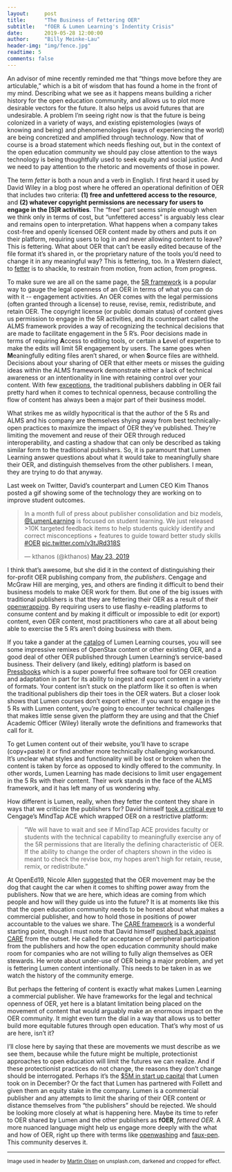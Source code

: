 ```yaml
---
layout:     post
title:      "The Business of Fettering OER"
subtitle:   "fOER & Lumen Learning's Indentity Crisis"
date:       2019-05-28 12:00:00
author:     "Billy Meinke-Lau"
header-img: "img/fence.jpg"
readtime: 5
comments: false
---
```


An advisor of mine recently reminded me that “things move before they are articulable,” which is a bit of wisdom that has found a home in the front of my mind. Describing what we see as it happens means building a richer history for the open education community, and allows us to plot more desirable vectors for the future. It also helps us avoid futures that are undesirable. A problem I’m seeing right now is that the future is being colonized in a variety of ways, and existing epistemologies (ways of knowing and being) and phenomenologies (ways of experiencing the world) are being concretized and amplified through technology. Now that of course is a broad statement which needs fleshing out, but in the context of the open education community we should pay close attention to the ways technology is being thoughtfully used to seek equity and social justice. And we need to pay attention to the rhetoric and movements of those in power.

The term *fetter* is both a noun and a verb in English. I first heard it used by David Wiley in a blog post where he offered an operational definition of OER that includes two criteria: **(1) free and unfettered access to the resource**, and **(2) whatever copyright permissions are necessary for users to engage in the [5]R activities**. The “free” part seems simple enough when we think only in terms of cost, but “unfettered access” is arguably less clear and remains open to interpretation. What happens when a company takes cost-free and openly licensed OER content made by others and puts it on their platform, requiring users to log in and never allowing content to leave? This is fettering. What about OER that can’t be easily edited because of the file format it’s shared in, or the proprietary nature of the tools you’d need to change it in any meaningful way? This is fettering, too. In a Western dialect, to [fetter](https://www.merriam-webster.com/dictionary/fetter) is to shackle, to restrain from motion, from action, from progress.

To make sure we are all on the same page, the [5R framework](https://opencontent.org/definition/) is a popular way to gauge the legal openness of an OER in terms of what you can do with it -- engagement activities. An OER comes with the legal permissions (often granted through a license) to reuse, revise, remix, redistribute, and retain OER. The copyright license (or public domain status) of content gives us permission to engage in the 5R activities, and its counterpart called the ALMS framework provides a way of recognizing the technical decisions that are made to facilitate engagement in the 5 R’s. Poor decisions made in terms of requiring **A**ccess to editing tools, or certain a **L**evel of expertise to make the edits will limit 5R engagement by users. The same goes when **M**eaningfully editing files aren’t shared, or when **S**ource files are withheld. Decisions about your sharing of OER that either meets or misses the guiding ideas within the ALMS framework demonstrate either a lack of technical awareness or an intentionality in line with retaining control over your content. With few [exceptions](https://www.oercommons.org/my/179572), the traditional publishers dabbling in OER fail pretty hard when it comes to technical openness, because controlling the flow of content has always been a major part of their business model.


What strikes me as wildly hypocritical is that the author of the 5 Rs and ALMS and his company are themselves shying away from best technically-open practices to maximize the impact of OER they’ve published. They’re limiting the movement and reuse of their OER through reduced interoperability, and casting a shadow that can only be described as taking similar form to the traditional publishers. So, it is paramount that Lumen Learning answer questions about what it would take to meaningfully share their OER, and distinguish themselves from the other publishers. I mean, they are trying to do that anyway.

Last week on Twitter, David’s counterpart and Lumen CEO Kim Thanos posted a gif showing some of the technology they are working on to improve student outcomes.

<blockquote class="twitter-tweet" data-lang="en"><p lang="en" dir="ltr">In a month full of press about publisher consolidation and biz models, <a href="https://twitter.com/LumenLearning?ref_src=twsrc%5Etfw">@LumenLearning</a> is focused on student learning. We just released &gt;10K targeted feedback items to help students quickly identify and correct misconceptions + features to guide toward better study skills <a href="https://twitter.com/hashtag/OER?src=hash&amp;ref_src=twsrc%5Etfw">#OER</a> <a href="https://t.co/v3tJRd318S">pic.twitter.com/v3tJRd318S</a></p>&mdash; kthanos (@kthanos) <a href="https://twitter.com/kthanos/status/1131599855455952896?ref_src=twsrc%5Etfw">May 23, 2019</a></blockquote>
<script async src="https://platform.twitter.com/widgets.js" charset="utf-8"></script>


I think that’s awesome, but she did it in the context of distinguishing their for-profit OER publishing company from, *the publishers*. Cengage and McGraw Hill are merging, yes, and others are finding it difficult to bend their business models to make OER work for them. But one of the big issues with traditional publishers is that they are fettering their OER as a result of their [openwrapping](http://scottrobison.net/blog/2017/10/18/a-not-so-direct-opened17-reflection-openwrapping/). By requiring users to use flashy e-reading platforms to consume content and by making it difficult or impossible to edit (or export) content, even OER content, most practitioners who care at all about being able to exercise the 5 R’s aren’t doing business with them.

If you take a gander at the [catalog](https://lumenlearning.com/courses/) of Lumen Learning courses, you will see some impressive remixes of OpenStax content or other existing OER, and a good deal of other OER published through Lumen Learning’s service-based business. Their delivery (and likely, editing) platform is based on [Pressbooks](https://pressbooks.com/) which is a super powerful free software tool for OER creation and adaptation in part for its ability to ingest and export content in a variety of formats. Your content isn’t stuck on the platform like it so often is when the traditional publishers dip their toes in the OER waters. But a closer look shows that Lumen courses don’t export either. If you want to engage in the 5 Rs with Lumen content, you’re going to encounter technical challenges that makes little sense given the platform they are using and that the Chief Academic Officer (Wiley) literally wrote the definitions and frameworks that call for it.

To get Lumen content out of their website, you’ll have to scrape (copy+paste) it or find another more technically challenging workaround. It’s unclear what styles and functionality will be lost or broken when the content is taken by force as opposed to kindly offered to the community.
In other words, Lumen Learning has made decisions to limit user engagement in the 5 Rs with their content. Their work stands in the face of the ALMS framework, and it has left many of us wondering why.


How different is Lumen, really, when they fetter the content they share in ways that we criticize the publishers for? David himself [took a critical eye](https://opencontent.org/blog/archives/4882) to Cengage’s MindTap ACE which wrapped OER on a restrictive platform:

> “We will have to wait and see if MindTap ACE provides faculty or students with the technical capability to meaningfully exercise any of the 5R permissions that are literally the defining characteristic of OER. If the ability to change the order of chapters shown in the video is meant to check the revise box, my hopes aren’t high for retain, reuse, remix, or redistribute.”

At OpenEd19, Nicole Allen [suggested](https://oer19.oerconf.org/sessions/holding-the-line-on-open-in-an-evolving-courseware-landscape-o-149/) that the OER movement may be the dog that caught the car when it comes to shifting power away from the publishers. Now that we are here, which ideas are coming from which people and how will they guide us into the future? It is at moments like this that the open education community needs to be honest about what makes a commercial publisher, and how to hold those in positions of power accountable to the values we share. The [CARE framework](https://careframework.org/) is a wonderful starting point, though I must note that David himself [pushed back against CARE](https://opencontent.org/blog/archives/5487) from the outset. He called for acceptance of peripheral participation from the publishers and how the open education community should make room for companies who are not willing to fully align themselves as OER stewards. He wrote about under-use of OER being a major problem, and yet is fettering Lumen content intentionally. This needs to be taken in as we watch the history of the community emerge.

But perhaps the fettering of content is exactly what makes Lumen Learning a commercial publisher. We have frameworks for the legal and technical openness of OER, yet here is a blatant limitation being placed on the movement of content that would arguably make an enormous impact on the OER community. It might even turn the dial in a way that allows us to better build more equitable futures through open education. That’s why most of us are here, isn’t it?

I’ll close here by saying that these are movements we must describe as we see them, because while the future might be multiple, protectionist approaches to open education will limit the futures we can realize. And if these protectionist practices do not change, the reasons they don’t change should be interrogated. Perhaps it’s the [$5M in start up capital](https://www.edsurge.com/news/2018-12-19-lumen-learning-quietly-raises-5m-from-textbook-publisher-follett) that Lumen took on in December? Or the fact that Lumen has partnered with Follett and given them an equity stake in the company. Lumen is a commercial publisher and any attempts to limit the sharing of their OER content or distance themselves from “the publishers” should be rejected. We should be looking more closely at what is happening here. Maybe its time to refer to OER shared by Lumen and the other publishers as **fOER**, *fettered OER*. A more nuanced language might help us engage more deeply with the what and how of OER, right up there with terms like [openwashing](https://openwashing.org/) and [faux-pen](https://www.linuxjournal.com/content/open-vs-fauxpen). This community deserves it.


---

<small>Image used in header by [Martin Olsen](https://unsplash.com/photos/szfPB4X-FWk) on unsplash.com, darkened and cropped for effect.</small>
